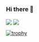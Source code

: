 ### Hi there 👋

<span>
  <img align="center" src="https://github-readme-stats.vercel.app/api?username=h3ssan&count_private=true&show_icons=true&&theme=onedark" />
</span>
<span>
  <img align="center" src="https://github-readme-stats.vercel.app/api/top-langs/?username=h3ssan&theme=onedark&layout=compact" />
</span>

[![trophy](https://github-profile-trophy.vercel.app/?username=h3ssan&theme=onedark&rank=SECRET,SSS,SS,S,AAA,AA,A)](https://github.com/h3ssan)
